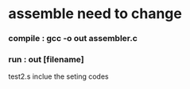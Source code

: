 # assemble need to change
### compile : gcc -o out assembler.c
### run : out [filename]
test2.s inclue the seting codes
